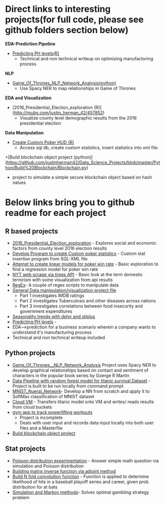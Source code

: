 # Direct links to interesting projects(for full code, please see github folders section below) 

**EDA-Prediction Pipeline**

+ [Predicting PH levels(R)](https://rpubs.com/justin_herman_42/497179)
  + Technical and non technical writeup on optimizing manufactoring process
  
**NLP**

+ [Game_Of_Thrones_NLP_Network_Analysis(python)](https://nbviewer.jupyter.org/github/justinherman42/Data_Science_Projects/blob/master/Python/Game_Of_Thrones__NLP_Network_Analysis/Game_of_Thrones_NER.ipynb)
  + Use Spacy NER to map relationships in Game of Thrones
  
**EDA and Visualization**
+ [2016_Presidential_Election_exploration (R)] (http://rpubs.com/justin_herman_42/457852)
  + Visualize county level demographic results from the 2016 presidential election 
  
**Data Manipulation**
+ [Create Custom Poker HUD (R)](https://rpubs.com/justin_herman_42/385739)
  + Access sql db, create custom statistics, insert statistics into xml file.

+[Build blockchain object project (python)] (https://github.com/justinherman42/Data_Science_Projects/blob/master/Python/Build%20Blockchain/Blockchain.py)
  + project to simulate a simple secure blockchain object based on hash values  

# Below links bring you to github readme for each project
## R based projects
  + [2016_Presidential_Election_exploration](https://github.com/justinherman42/Data_Science_Projects/tree/master/R/2016_CountyLevel_Election_Data) - Explores social and economic factors from county level 2016 election results
  + [Develop Program to create Custom poker statistics](https://github.com/justinherman42/Data_Science_Projects/tree/master/R/Build_Custom_Poker_Statistics_Software) - Custom stat insertion program from SQL-XML  file
  +  [Attempt to create linear models for poker win rate](https://github.com/justinherman42/Data_Science_Projects/tree/master/R/Build_Linear_Regression_Model_For_Poker_Winrate) - Basic exploration to find a regression model for poker win rate
  + [NYT web scrape via times API](https://github.com/justinherman42/Data_Science_Projects/tree/master/R/New_York_times_webscrape) - Basic look at the term domestic terrorism with some visualization from api results
  + [RegEx](https://github.com/justinherman42/Data_Science_Projects/tree/master/R/Regex_data_cleanup)- A couple of regex scripts to manipulate data 
  + [General Data manipulation/visualization project file](https://github.com/justinherman42/Data_Science_Projects/tree/master/R/General_Data_manipulation)
      + Part 1 investigates IMDB ratings
      + Part 2 investigates Tuberculosis and other diseases across nations
      + Part 3 investigates correlations between food insecurity and government expenditures 
  + [Seasonality trends with dplyr and stlplus](https://github.com/justinherman42/Data_Science_Projects/tree/master/R/Seasonality%20trends%20with%20dplyr%20and%20stlplus)
  + [Predicting PH levels](https://github.com/justinherman42/Data_Science_Projects/tree/master/R/Predicting_PH_levels) -
  + EDA-->prediction for a business scenario wherein a company wants to understand it's manufacturing process
  + Technical and non technical writeup included
## Python projects
  + [Game_Of_Thrones__NLP_Network_Analysis](https://github.com/justinherman42/Data_Science_Projects/blob/master/Python/Game_Of_Thrones__NLP_Network_Analysis/Game_of_Thrones_NER.ipynb) Project uses Spacy NER to develop graphical relationships based on contact and sentiment of characters in the popular book series by Goerge R Martin
  + [Data Pipeline with random forest model for titanic survival Dataset](https://github.com/justinherman42/Data_Science_Projects/tree/master/Python/Titanic_Survival_Pipeline) - Project is built to be run locally from command prompt
  + [MNIST_Nueral_Network](https://github.com/justinherman42/Data_Science_Projects/tree/master/Python/Mnist_dataset_Neural_Network_from_scratch)- Develop a NN from scratch and apply it to SoftMax classification of MNIST dataset
  + [Cloud VM](https://github.com/justinherman42/Data_Science_Projects/tree/master/Python/Cloud_VM) - Transfers titanic model onto VM and writes/ reads results from cloud buckets 
  + [gym app to track powerlifting workouts](https://github.com/justinherman42/Data_Science_Projects/tree/master/Python/gym%20app)
      + Project is incomplete  
      + Deals with user input and records data input locally into both user files and a Masterfile
  + [Build blockchain object project](https://github.com/justinherman42/Data_Science_Projects/tree/master/Python/Build%20Blockchain)
## Stat projects
  + [Poisson distribution experimentation](https://github.com/justinherman42/Data_Science_Projects/tree/master/Math_Statistics/Applying_poisson) - Answer simple math question via simulation and Poisson distribution
  + [Building matrix inverse function via adjoint method](https://github.com/justinherman42/Data_Science_Projects/tree/master/Math_Statistics/Matrix_inverse_function)
  + [Build N fold convolution function](https://github.com/justinherman42/Data_Science_Projects/tree/master/Math_Statistics/Nfold_convolution_function) - Function is applied to determine likelihood of hits in a baseball playoff series and career, given prob distribution for at bats
  + [Simulation and Markov methods](https://github.com/justinherman42/Data_Science_Projects/tree/master/Math_Statistics/Simulation_and_Markov)- Solves optimal gambling strategy problem
